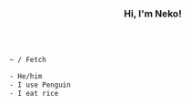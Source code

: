 
<samp><h3 align='center'>Hi, I'm Neko!</h3></samp>
<br><br>

```sh
~ / Fetch

- He/him        
- I use Penguin 
- I eat rice
```
